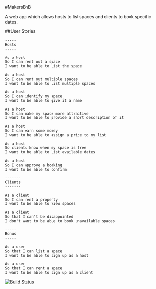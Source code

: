 #MakersBnB

A web app which allows hosts to list spaces and clients to book specific dates.


##User Stories

```
-----
Hosts
-----

As a host
So I can rent out a space
I want to be able to list the space

As a host
So I can rent out multiple spaces
I want to be able to list multiple spaces

As a host
So I can identify my space
I want to be able to give it a name

As a host
So I can make my space more attractive
I want to be able to provide a short description of it

As a host
So I can earn some money
I want to be able to assign a price to my list

As a host
So clients know when my space is free
I want to be able to list available dates

As a host
So I can approve a booking
I want to be able to confirm

-------
Clients
-------

As a client
So I can rent a property
I want to be able to view spaces

As a client
So that I can't be disappointed
I don't want to be able to book unavailable spaces

-----
Bonus
-----

As a user
So that I can list a space
I want to be able to sign up as a host

As a user
So that I can rent a space
I want to be able to sign up as a client

```

[![Build Status](https://travis-ci.org/rgollancz/makers-bnb.svg?branch=master)](https://travis-ci.org/rgollancz/makers-bnb)
